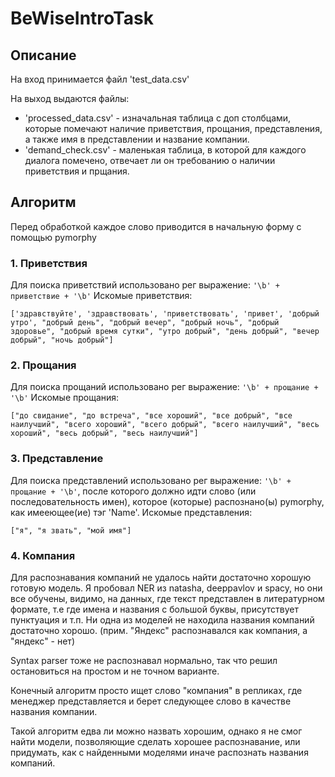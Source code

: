 # BeWiseIntroTask

## Описание

На вход принимается файл 'test_data.csv'

На выход выдаются файлы: 
* 'processed_data.csv' - изначальная таблица с доп столбцами, которые помечают наличие приветствия, прощания, представления, а также имя в представлении и название компании.
* 'demand_check.csv' - маленькая таблица, в которой для каждого диалога помечено, отвечает ли он требованию о наличии приветствия и прщания.

## Алгоритм

Перед обработкой каждое слово приводится в начальную форму с помощью pymorphy

### 1. Приветствия
Для поиска приветствий использовано рег выражение: `'\b' + приветствие + '\b'`
Искомые приветствия:

`['здравствуйте', 'здравствовать', 'приветствовать', 'привет', 'добрый утро', "добрый день", "добрый вечер", "добрый ночь", "добрый здоровье", "добрый время сутки", "утро добрый", "день добрый", "вечер добрый", "ночь добрый"]`

### 2. Прощания
Для поиска прощаний использовано рег выражение: `'\b' + прощание + '\b'`
Искомые прощания:

`["до свидание", "до встреча", "все хороший", "все добрый", "все наилучший", "всего хороший", "всего добрый", "всего наилучший", "весь хороший", "весь добрый", "весь наилучший"]`

### 3. Представление
Для поиска представлений использовано рег выражение: `'\b' + прощание + '\b'`, после которого должно идти слово (или последовательность имен), которое (которые) распознано(ы) pymorphy, как имееющее(ие) тэг 'Name'.
Искомые представления:

`["я", "я звать", "мой имя"]`

### 4. Компания

Для распознавания компаний не удалось найти достаточно хорошую готовую модель. Я пробовал NER из natasha, deeppavlov и spacy, но они все обучены, видимо, на данных, где текст представлен в литературном формате, т.е где имена и названия с большой буквы, присутствует пунктуация и т.п. Ни одна из моделей не находила названия компаний достаточно хорошо. (прим. "Яндекс" распознавался как компания, а "яндекс" - нет)

Syntax parser тоже не распознавал нормально, так что решил остановиться на
простом и не точном варианте.

Конечный алгоритм просто ищет слово "компания" в репликах, где менеджер представляется и берет следующее слово в качестве названия компании.

Такой алгоритм едва ли можно назвать хорошим, однако я не смог найти модели, позволяющие сделать хорошее распознавание, или придумать, как с найденными моделями иначе распознать названия компаний.
